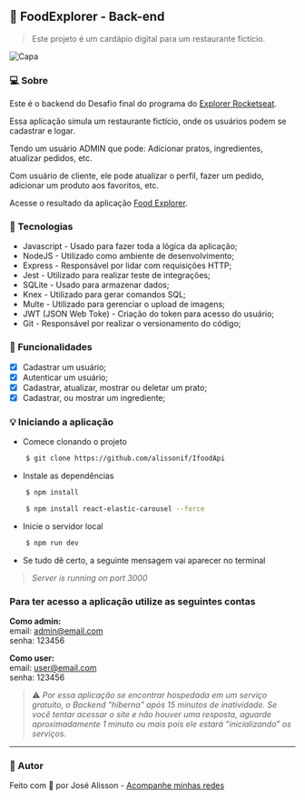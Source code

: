 ## :fries: FoodExplorer - Back-end
> Este projeto é um cardápio digital para um restaurante fictício.

![Capa](https://i.imgur.com/5SJvIpb.png)

### :computer: Sobre
Este é o backend do Desafio final do programa do [Explorer Rocketseat](https://www.rocketseat.com.br/explorer).

Essa aplicação simula um restaurante fictício, onde os usuários podem se cadastrar e logar.

Tendo um usuário ADMIN que pode: Adicionar pratos, ingredientes, atualizar pedidos, etc.

Com usuário de cliente, ele pode atualizar o perfil, fazer um pedido, adicionar um produto aos favoritos, etc.

Acesse o resultado da aplicação [Food Explorer](https://github.com/alissonif/IfoodApi).

### 🧪 Tecnologias
- Javascript - Usado para fazer toda a lógica da aplicação;
- NodeJS - Utilizado como ambiente de desenvolvimento;
- Express - Responsável por lidar com requisições HTTP;
- Jest - Utilizado para realizar teste de integrações;
- SQLite - Usado para armazenar dados;
- Knex - Utilizado para gerar comandos SQL;
- Multe - Utilizado para gerenciar o upload de imagens;
- JWT (JSON Web Toke) - Criação do token para acesso do usuário;
- Git - Responsável por realizar o versionamento do código;

### :hammer: Funcionalidades

- [x] Cadastrar um usuário;
- [x] Autenticar um usuário;
- [x] Cadastrar, atualizar, mostrar ou deletar um prato;
- [x] Cadastrar, ou mostrar um ingrediente;

### :bulb: Iniciando a aplicação
- Comece clonando o projeto
```bash
	$ git clone https://github.com/alissonif/IfoodApi
```
- Instale as dependências
```bash
	$ npm install
```
```bash
	$ npm install react-elastic-carousel --force
```
- Inicie o servidor local
```bash
	$ npm run dev
```
- Se tudo dê certo, a seguinte mensagem vai aparecer no terminal
> _Server is running on port 3000_

### Para ter acesso a aplicação utilize as seguintes contas
<b>Como admin:</b> </br>
email: admin@email.com </br>
senha: 123456

<b>Como user:</b> </br>
email: user@email.com </br>
senha: 123456 

> :warning: _Por essa aplicação se encontrar hospedada em um serviço gratuito, o Backend "hiberna" após 15 minutos de inatividade.
> Se você tentar acessar o site e não houver uma resposta, aguarde aproximadamente 1 minuto ou mais pois ele estará "inicializando" os serviços._
---
### :bust_in_silhouette: Autor
Feito com :purple_heart: por José Alisson -  [Acompanhe minhas redes](https://www.linkedin.com/in/josealissonif/)

